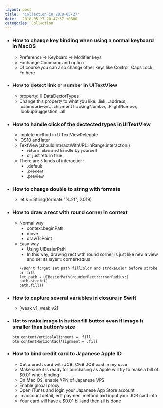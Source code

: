 ```yaml
---
layout: post
title:  "Collection in 2018-05-27"
date:   2018-05-27 20:47:57 +0800
categories: Collection
---
```

* ### How to change key binding when using a normal keyboard in MacOS
  * Preference -> Keyboard -> Modifier keys
  * Exchange Command and option
  * Of course you can also change other keys like Control, Caps Lock, Fn  here
* ### How to detect link or number in UITextView
  * property: UIDataDectorTypes
  * Change this property to what you like: .link, .address, .calendarEvent, .shipmentTrackingNumber, .FlightNumber, .lookupSuggestion, .all
* ### How to handle click of the dectected types in UITextView
  * Implete method in UITextViewDelegate
  * iOS10 and later
  * TextView(:shouldInteractWithURL:inRange:interaction:)
    * return false and handle by yourself
    * or just return true
  * There are 3 kinds of interaction:
    * .default
    * .present
    * .preview
* ### How to change double to string with formate
  * let s = String(formate:"%.2f", 0.019)
* ### How to draw a rect with round corner in context
  * Normal way
    * context.beginPath
    * move
    * drawToPoint
  * Easy way
    * Using UIBezierPath
    * In this way, drawing rect with round corner is just like new a view and set its layer's cornerRadius
    ```
    //Don't forget set path fillColor and strokeColor before stroke or fill
    let path = UIBezierPath(rounderRect:cornerRadius:)
    path.stroke()
    path.fill()
    ```
* ### How to capture several variables in closure in Swift
  * [weak v1, weak v2]
* ### Hot to make image in button fill button even if image is smaller than button's size
  ```
  btn.contentVerticalAlignment = .fill
  btn.contentHorizontaolAlignment = .fill
  ```
* ### How to bind credit card to Japanese Apple ID
  * Get a credit card with JCB, CMB JCB card in my case
  * Make sure it is ready for purchasing as Apple will try to make a bill of $0.01 when binding
  * On Mac OS, enable VPN of Japanese VPS
  * Enable global proxy
  * Open iTunes and login your Japanese App Store account
  * In account detail, edit payment method and input your JCB card info
  * Your card will have a $0.01 bill and then all is done
